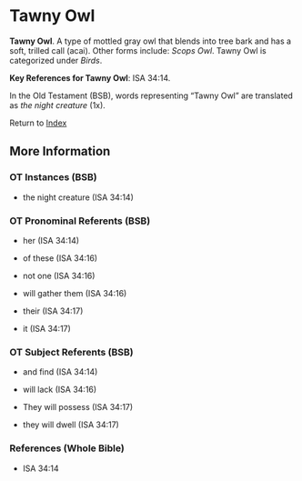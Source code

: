 # Tawny Owl
**Tawny Owl**. 
A type of mottled gray owl that blends into tree bark and has a soft, trilled call (acai). 
Other forms include: 
*Scops Owl*. 
Tawny Owl is categorized under _Birds_. 


**Key References for Tawny Owl**: 
ISA 34:14. 


In the Old Testament (BSB), words representing “Tawny Owl” are translated as 
*the night creature* (1x). 




Return to [Index](00-Index.md)

## More Information

### OT Instances (BSB)

* the night creature (ISA 34:14)



### OT Pronominal Referents (BSB)

* her (ISA 34:14)

* of these (ISA 34:16)

* not one (ISA 34:16)

* will gather them (ISA 34:16)

* their (ISA 34:17)

* it (ISA 34:17)



### OT Subject Referents (BSB)

* and find (ISA 34:14)

* will lack (ISA 34:16)

* They will possess (ISA 34:17)

* they will dwell (ISA 34:17)



### References (Whole Bible)

* ISA 34:14



